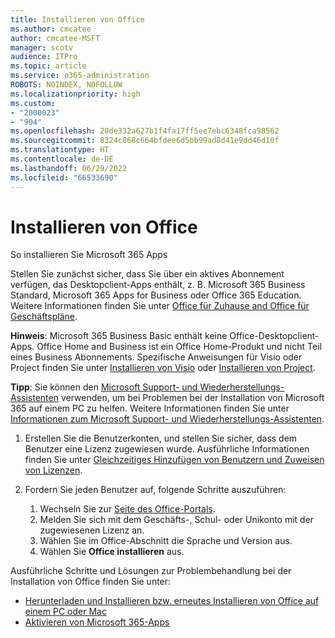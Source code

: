 ```yaml
---
title: Installieren von Office
ms.author: cmcatee
author: cmcatee-MSFT
manager: scotv
audience: ITPro
ms.topic: article
ms.service: o365-administration
ROBOTS: NOINDEX, NOFOLLOW
ms.localizationpriority: high
ms.custom:
- "2000023"
- "904"
ms.openlocfilehash: 20de332a627b1f4fa17ff5ee7ebc6348fca98562
ms.sourcegitcommit: 8324c868c664bfdee6d5bb99ad8d41e9dd46d10f
ms.translationtype: HT
ms.contentlocale: de-DE
ms.lasthandoff: 06/29/2022
ms.locfileid: "66533690"
---
```

# <a name="how-to-install-office"></a>Installieren von Office

So installieren Sie Microsoft 365 Apps

Stellen Sie zunächst sicher, dass Sie über ein aktives Abonnement verfügen, das Desktopclient-Apps enthält, z. B. Microsoft 365 Business Standard, Microsoft 365 Apps for Business oder Office 365 Education. Weitere Informationen finden Sie unter [Office für Zuhause and Office für Geschäftspläne](https://support.microsoft.com/office/office-for-home-and-office-for-business-plans-28cbc8cf-1332-4f04-9123-9b660abb629e).

**Hinweis**: Microsoft 365 Business Basic enthält keine Office-Desktopclient-Apps. Office Home and Business ist ein Office Home-Produkt und nicht Teil eines Business Abonnements. Spezifische Anweisungen für Visio oder Project finden Sie unter [Installieren von Visio](https://support.microsoft.com/office/install-visio-or-access-visio-for-the-web-f98f21e3-aa02-4827-9167-ddab5b025710?wt.mc_id=alchemy_clientdia) oder [Installieren von Project](https://support.microsoft.com/office/install-project-7059249b-d9fe-4d61-ab96-5c5bf435f281?wt.mc_id=alchemy_clientdia).

**Tipp**: Sie können den [Microsoft Support- und Wiederherstellungs-Assistenten](https://aka.ms/SaRA_OfficeSetup) verwenden, um bei Problemen bei der Installation von Microsoft 365 auf einem PC zu helfen. Weitere Informationen finden Sie unter [Informationen zum Microsoft Support- und Wiederherstellungs-Assistenten](https://support.microsoft.com/office/about-the-microsoft-support-and-recovery-assistant-e90bb691-c2a7-4697-a94f-88836856c72f).

1. Erstellen Sie die Benutzerkonten, und stellen Sie sicher, dass dem Benutzer eine Lizenz zugewiesen wurde. Ausführliche Informationen finden Sie unter [Gleichzeitiges Hinzufügen von Benutzern und Zuweisen von Lizenzen](https://docs.microsoft.com/microsoft-365/admin/add-users/add-users).

2. Fordern Sie jeden Benutzer auf, folgende Schritte auszuführen:
    1. Wechseln Sie zur [Seite des Office-Portals](https://portal.office.com/OLS/MySoftware.aspx).
    1. Melden Sie sich mit dem Geschäfts-, Schul- oder Unikonto mit der zugewiesenen Lizenz an.
    1. Wählen Sie im Office-Abschnitt die Sprache und Version aus.
    1. Wählen Sie **Office installieren** aus.

Ausführliche Schritte und Lösungen zur Problembehandlung bei der Installation von Office finden Sie unter:

- [Herunterladen und Installieren bzw. erneutes Installieren von Office auf einem PC oder Mac](https://support.microsoft.com/office/download-and-install-or-reinstall-microsoft-365-or-office-2021-on-a-pc-or-mac-4414eaaf-0478-48be-9c42-23adc4716658)
- [Aktivieren von Microsoft 365-Apps](https://docs.microsoft.com/alchemyinsights/activating-office-apps)